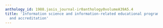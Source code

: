 ```yaml
---
anthology_id: 1988.jasis_journal-ir0anthology0volumeA39A5.4
title: 'Information science and information-related educational programs: Their diversity
  and accreditation'
---
```

